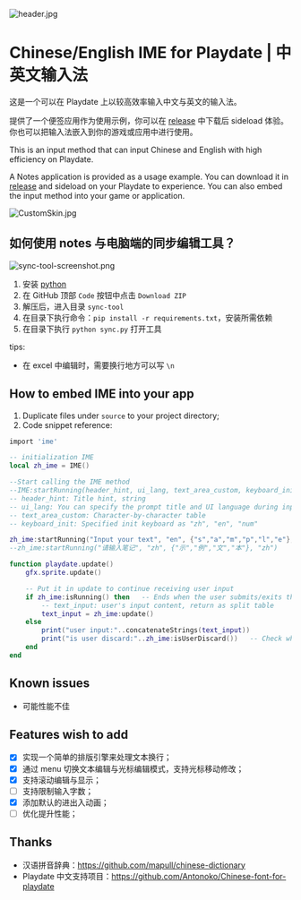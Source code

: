 ![header.jpg](https://github.com/Antonoko/playdate-chinese-IME/blob/main/__asset__/github_header.png?raw=true)

# Chinese/English IME for Playdate | 中英文输入法

这是一个可以在 Playdate 上以较高效率输入中文与英文的输入法。

提供了一个便签应用作为使用示例，你可以在 [release](https://github.com/Antonoko/playdate-chinese-IME/releases/tag/notes) 中下载后 sideload 体验。你也可以把输入法嵌入到你的游戏或应用中进行使用。

This is an input method that can input Chinese and English with high efficiency on Playdate.

A Notes application is provided as a usage example. You can download it in [release](https://github.com/Antonoko/playdate-chinese-IME/releases/tag/notes) and sideload on your Playdate to experience. You can also embed the input method into your game or application.

![CustomSkin.jpg](https://github.com/Antonoko/playdate-chinese-IME/blob/main/__asset__/CustomSkin.png?raw=true)

## 如何使用 notes 与电脑端的同步编辑工具？
![sync-tool-screenshot.png](https://github.com/Antonoko/playdate-chinese-IME/blob/main/__asset__/sync-tool-screenshot.png?raw=true)
1. 安装 [python](https://www.python.org/downloads/release/python-3119/)
2. 在 GitHub 顶部 `Code` 按钮中点击 `Download ZIP`
3. 解压后，进入目录 `sync-tool`
4. 在目录下执行命令：`pip install -r requirements.txt`，安装所需依赖
5. 在目录下执行 `python sync.py` 打开工具

tips:
- 在 excel 中编辑时，需要换行地方可以写 `\n`

## How to embed IME into your app
1. Duplicate files under `source` to your project directory;
2. Code snippet reference:
```lua
import 'ime'

-- initialization IME
local zh_ime = IME()

--Start calling the IME method
--IME:startRunning(header_hint, ui_lang, text_area_custom, keyboard_init)
-- header_hint: Title hint, string
-- ui_lang: You can specify the prompt title and UI language during input(zh/en)
-- text_area_custom: Character-by-character table
-- keyboard_init: Specified init keyboard as "zh", "en", "num"

zh_ime:startRunning("Input your text", "en", {"s","a","m","p","l","e"}, "en")
--zh_ime:startRunning("请输入笔记", "zh", {"示","例","文","本"}, "zh")

function playdate.update()
    gfx.sprite.update()

    -- Put it in update to continue receiving user input
    if zh_ime:isRunning() then   -- Ends when the user submits/exits the input method
        -- text_input: user's input content, return as split table
        text_input = zh_ime:update()
    else
        print("user input:"..concatenateStrings(text_input))
        print("is user discard:"..zh_ime:isUserDiscard())   -- Check whether the user submitted the content normally or discarded it
    end
end
```

## Known issues
- 可能性能不佳

## Features wish to add
- [x] 实现一个简单的排版引擎来处理文本换行；
- [x] 通过 menu 切换文本编辑与光标编辑模式，支持光标移动修改；
- [x] 支持滚动编辑与显示；
- [ ] 支持限制输入字数；
- [x] 添加默认的进出入动画；
- [ ] 优化提升性能；

## Thanks

- 汉语拼音辞典：https://github.com/mapull/chinese-dictionary
- Playdate 中文支持项目：https://github.com/Antonoko/Chinese-font-for-playdate